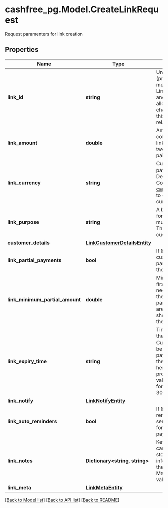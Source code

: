 # cashfree_pg.Model.CreateLinkRequest
Request paramenters for link creation

## Properties

Name | Type | Description | Notes
------------ | ------------- | ------------- | -------------
**link_id** | **string** | Unique Identifier (provided by merchant) for the Link. Alphanumeric and only - and _ allowed (50 character limit). Use this for other link-related APIs. | 
**link_amount** | **double** | Amount to be collected using this link. Provide upto two decimals for paise. | 
**link_currency** | **string** | Currency for the payment link. Default is INR. Contact care@cashfree.com to enable new currencies. | 
**link_purpose** | **string** | A brief description for which payment must be collected. This is shown to the customer. | 
**customer_details** | [**LinkCustomerDetailsEntity**](LinkCustomerDetailsEntity.md) |  | 
**link_partial_payments** | **bool** | If \&quot;true\&quot;, customer can make partial payments for the link. | [optional] 
**link_minimum_partial_amount** | **double** | Minimum amount in first installment that needs to be paid by the customer if partial payments are enabled. This should be less than the link_amount. | [optional] 
**link_expiry_time** | **string** | Time after which the link expires. Customers will not be able to make the payment beyond the time specified here. You can provide them in a valid ISO 8601 time format. Default is 30 days. | [optional] 
**link_notify** | [**LinkNotifyEntity**](LinkNotifyEntity.md) |  | [optional] 
**link_auto_reminders** | **bool** | If \&quot;true\&quot;, reminders will be sent to customers for collecting payments. | [optional] 
**link_notes** | **Dictionary&lt;string, string&gt;** | Key-value pair that can be used to store additional information about the entity. Maximum 5 key-value pairs | [optional] 
**link_meta** | [**LinkMetaEntity**](LinkMetaEntity.md) |  | [optional] 

[[Back to Model list]](../README.md#documentation-for-models) [[Back to API list]](../README.md#documentation-for-api-endpoints) [[Back to README]](../README.md)

